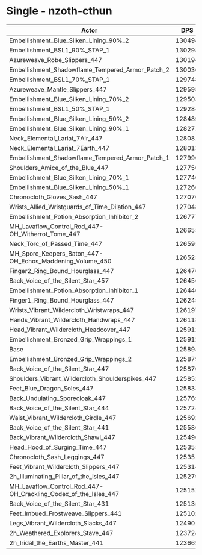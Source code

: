 # Single - nzoth-cthun
| Actor | DPS | Increase |
|---|:---:|:---:|
|Embellishment_Blue_Silken_Lining_90%_2|130494|3.65%|
|Embellishment_BSL1_90%_STAP_1|130298|3.50%|
|Azureweave_Robe_Slippers_447|130194|3.42%|
|Embellishment_Shadowflame_Tempered_Armor_Patch_2|130036|3.29%|
|Embellishment_BSL1_70%_STAP_1|129748|3.06%|
|Azureweave_Mantle_Slippers_447|129598|2.94%|
|Embellishment_Blue_Silken_Lining_70%_2|129503|2.87%|
|Embellishment_BSL1_50%_STAP_1|129284|2.69%|
|Embellishment_Blue_Silken_Lining_50%_2|128489|2.06%|
|Embellishment_Blue_Silken_Lining_90%_1|128271|1.89%|
|Neck_Elemental_Lariat_7Air_447|128081|1.74%|
|Neck_Elemental_Lariat_7Earth_447|128013|1.68%|
|Embellishment_Shadowflame_Tempered_Armor_Patch_1|127990|1.66%|
|Shoulders_Amice_of_the_Blue_447|127750|1.47%|
|Embellishment_Blue_Silken_Lining_70%_1|127740|1.47%|
|Embellishment_Blue_Silken_Lining_50%_1|127266|1.09%|
|Chronocloth_Gloves_Sash_447|127070|0.93%|
|Wrists_Allied_Wristguards_of_Time_Dilation_447|127048|0.92%|
|Embellishment_Potion_Absorption_Inhibitor_2|126777|0.70%|
|MH_Lavaflow_Control_Rod_447-OH_Witherrot_Tome_447|126655|0.60%|
|Neck_Torc_of_Passed_Time_447|126595|0.56%|
|MH_Spore_Keepers_Baton_447-OH_Echos_Maddening_Volume_450|126523|0.50%|
|Finger2_Ring_Bound_Hourglass_447|126476|0.46%|
|Back_Voice_of_the_Silent_Star_457|126456|0.45%|
|Embellishment_Potion_Absorption_Inhibitor_1|126440|0.43%|
|Finger1_Ring_Bound_Hourglass_447|126245|0.28%|
|Wrists_Vibrant_Wildercloth_Wristwraps_447|126197|0.24%|
|Hands_Vibrant_Wildercloth_Handwraps_447|126118|0.18%|
|Head_Vibrant_Wildercloth_Headcover_447|125912|0.01%|
|Embellishment_Bronzed_Grip_Wrappings_1|125912|0.01%|
|Base|125894|0.00%|
|Embellishment_Bronzed_Grip_Wrappings_2|125879|-0.01%|
|Back_Voice_of_the_Silent_Star_447|125870|-0.02%|
|Shoulders_Vibrant_Wildercloth_Shoulderspikes_447|125852|-0.03%|
|Feet_Blue_Dragon_Soles_447|125833|-0.05%|
|Back_Undulating_Sporecloak_447|125769|-0.10%|
|Back_Voice_of_the_Silent_Star_444|125724|-0.14%|
|Waist_Vibrant_Wildercloth_Girdle_447|125692|-0.16%|
|Back_Voice_of_the_Silent_Star_441|125586|-0.25%|
|Back_Vibrant_Wildercloth_Shawl_447|125496|-0.32%|
|Head_Hood_of_Surging_Time_447|125355|-0.43%|
|Chronocloth_Sash_Leggings_447|125351|-0.43%|
|Feet_Vibrant_Wildercloth_Slippers_447|125314|-0.46%|
|2h_Illuminating_Pillar_of_the_Isles_447|125279|-0.49%|
|MH_Lavaflow_Control_Rod_447-OH_Crackling_Codex_of_the_Isles_447|125152|-0.59%|
|Back_Voice_of_the_Silent_Star_431|125135|-0.60%|
|Feet_Imbued_Frostweave_Slippers_441|125102|-0.63%|
|Legs_Vibrant_Wildercloth_Slacks_447|124901|-0.79%|
|2h_Weathered_Explorers_Stave_447|123724|-1.72%|
|2h_Iridal_the_Earths_Master_441|123669|-1.77%|
